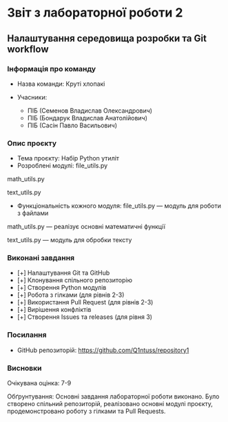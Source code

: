 # Звіт з лабораторної роботи 2

## Налаштування середовища розробки та Git workflow

### Інформація про команду
- Назва команди: Круті хлопакі

- Учасники:
  - ПІБ (Семенов Владислав Олександрович)
  - ПІБ (Бондарук Владислав Анатолійович)
  - ПІБ (Сасін Павло Васильович)

### Опис проєкту

- Тема проєкту: Набір Python утиліт
- Розроблені модулі: 
file_utils.py

math_utils.py

text_utils.py
- Функціональність кожного модуля: 
file_utils.py — модуль для роботи з файлами

math_utils.py — реалізує основні математичні функції

text_utils.py — модуль для обробки тексту

### Виконані завдання

- [+] Налаштування Git та GitHub
- [+] Клонування спільного репозиторію
- [+] Створення Python модулів
- [+] Робота з гілками (для рівнів 2-3)
- [+] Використання Pull Request (для рівнів 2-3)
- [+] Вирішення конфліктів
- [+] Створення Issues та releases (для рівня 3)

### Посилання

- GitHub репозиторій: https://github.com/Q1ntuss/repository1

### Висновки

Очікувана оцінка: 7-9

Обґрунтування: Основні завдання лабораторної роботи виконано. Було створено спільний репозиторій, реалізовано основні модулі проєкту, продемонстровано роботу з гілками та Pull Requests.